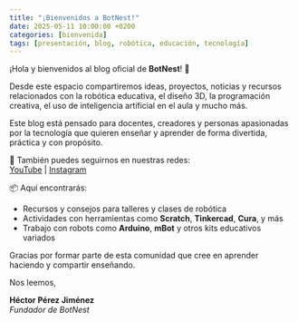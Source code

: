 ```yaml
---
title: "¡Bienvenidos a BotNest!"
date: 2025-05-11 10:00:00 +0200
categories: [bienvenida]
tags: [presentación, blog, robótica, educación, tecnología]
---
```


¡Hola y bienvenidos al blog oficial de **BotNest**! 🐝

Desde este espacio compartiremos ideas, proyectos, noticias y recursos relacionados con la robótica educativa, el diseño 3D, la programación creativa, el uso de inteligencia artificial en el aula y mucho más.

Este blog está pensado para docentes, creadores y personas apasionadas por la tecnología que quieren enseñar y aprender de forma divertida, práctica y con propósito.

📲 También puedes seguirnos en nuestras redes:  
[YouTube](https://www.youtube.com/@BotNest) | [Instagram](https://www.instagram.com/botnest_edu/)

📦 Aquí encontrarás:
- Recursos y consejos para talleres y clases de robótica
- Actividades con herramientas como **Scratch**, **Tinkercad**, **Cura**, y más
- Trabajo con robots como **Arduino**, **mBot** y otros kits educativos variados

Gracias por formar parte de esta comunidad que cree en aprender haciendo y compartir enseñando.

Nos leemos,

**Héctor Pérez Jiménez**  
_Fundador de BotNest_
